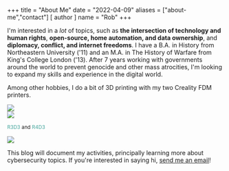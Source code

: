 +++
title = "About Me"
date = "2022-04-09"
aliases = ["about-me","contact"]
[ author ]
  name = "Rob"
+++

I'm interested in a *lot* of topics, such as **the intersection of technology and human rights**, **open-source, home automation, and data ownership**, and **diplomacy, conflict, and internet freedoms**. I have a B.A. in History from Northeastern University ('11) and an M.A. in The History of Warfare from King's College London ('13). After 7 years working with governments around the world to prevent genocide and other mass atrocities, I'm looking to expand my skills and experience in the digital world.

Among other hobbies, I do a bit of 3D printing with my two Creality FDM printers.

<div id="img-container">
  <div class="box2">
    <img src="/images/printers.jpg">

  </div>
  <div class="box2">
    <img src="/images/printers2.jpg">
    <p class="img-container-text"><small><span style="color:#46A69D;">R3D3</span> and <span style="color:#46A69D;">R4D3</span></small></p>
  </div>
  <div class="box2">
    <img src="/images/printers3.jpg">
  </div>
</div>


This blog will document my activities, principally learning more about cybersecurity topics. If you're interested in saying hi, [send me an email](mailto:hi@robinscharf.me)!

&nbsp;